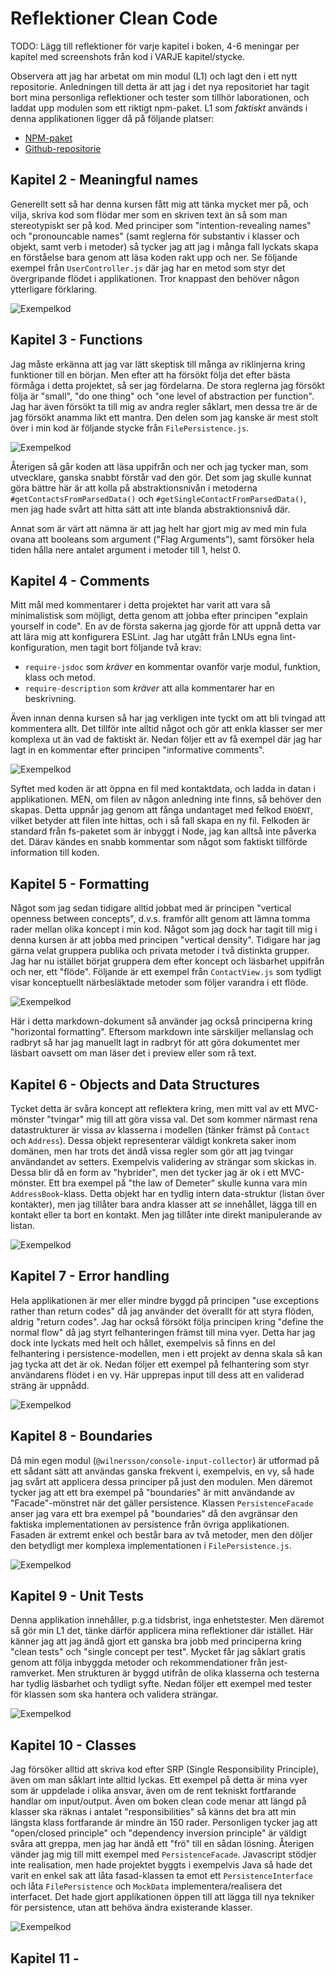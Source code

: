# Reflektioner Clean Code

TODO: Lägg till reflektioner för varje kapitel i boken, 4-6 meningar per kapitel med screenshots från kod i VARJE kapitel/stycke.

Observera att jag har arbetat om min modul (L1) och lagt den i ett nytt repositorie. Anledningen till detta
är att jag i det nya repositoriet har tagit bort mina personliga reflektioner och tester som tillhör
laborationen, och laddat upp modulen som ett riktigt npm-paket. L1 som _faktiskt_ används i denna
applikationen ligger då på följande platser:

- [NPM-paket](https://www.npmjs.com/package/@wilnersson/console-input-collector)
- [Github-repositorie](https://github.com/wilnersson/console-input-collector)

## Kapitel 2 - Meaningful names

Generellt sett så har denna kursen fått mig att tänka mycket mer på, och vilja, skriva kod som flödar
mer som en skriven text än så som man stereotypiskt ser på kod. Med principer som
"intention-revealing names" och "pronouncable names" (samt reglerna för substantiv i klasser och objekt,
samt verb i metoder) så tycker jag att jag i många fall lyckats skapa en förståelse bara genom att
läsa koden rakt upp och ner. Se följande exempel från `UserController.js` där jag har en metod som styr
det övergripande flödet i applikationen. Tror knappast den behöver någon ytterligare förklaring.

![Exempelkod](./img/code-UserController-runMainMenuItem.png)

## Kapitel 3 - Functions

Jag måste erkänna att jag var lätt skeptisk till många av riklinjerna kring funktioner till en början.
Men efter att ha försökt följa det efter bästa förmåga i detta projektet, så ser jag fördelarna.
De stora reglerna jag försökt följa är "small", "do one thing" och "one level of abstraction per function".
Jag har även försökt ta till mig av andra regler såklart, men dessa tre är de jag försökt
anamma likt ett mantra. Den delen som jag kanske är mest stolt över i min kod är följande stycke från
`FilePersistence.js`.

![Exempelkod](./img/code-FilePersistence-parseContactsData.png)

Återigen så går koden att läsa uppifrån och ner och jag tycker man, som utvecklare,
ganska snabbt förstår vad den gör. Det som jag skulle kunnat göra bättre här är att kolla på
abstraktionsnivån i metoderna `#getContactsFromParsedData()` och `#getSingleContactFromParsedData()`,
men jag hade svårt att hitta sätt att inte blanda abstraktionsnivå där.

Annat som är värt att nämna är att jag helt har gjort mig av med min fula ovana att booleans som argument
("Flag Arguments"), samt försöker hela tiden hålla nere antalet argument i metoder till 1, helst 0.

## Kapitel 4 - Comments

Mitt mål med kommentarer i detta projektet har varit att vara så minimalistisk som möjligt, detta genom
att jobba efter principen "explain yourself in code". En av de första sakerna jag gjorde för att uppnå detta
var att lära mig att konfigurera ESLint. Jag har utgått från LNUs egna lint-konfiguration, men tagit bort
följande två krav:

- `require-jsdoc` som _kräver_ en kommentar ovanför varje modul, funktion, klass och metod.
- `require-description` som _kräver_ att alla kommentarer har en beskrivning.

Även innan denna kursen så har jag verkligen inte tyckt om att bli tvingad att kommentera allt. Det
tillför inte alltid något och gör att enkla klasser ser mer komplexa ut än vad de faktiskt är.
Nedan följer ett av få exempel där jag har lagt in en kommentar efter principen "informative comments".

![Exempelkod](./img/code-FilePersistence-loadContentFromFile.png)

Syftet med koden är att öppna en fil med kontaktdata, och ladda in datan i applikationen. MEN, om filen
av någon anledning inte finns, så behöver den skapas. Detta uppnår jag genom att fånga undantaget med
felkod `ENOENT`, vilket betyder att filen inte hittas, och i så fall skapa en ny fil.
Felkoden är standard från fs-paketet som är inbyggt i Node, jag kan alltså inte påverka det.
Därav kändes en snabb kommentar som något som faktiskt tillförde information till koden.

## Kapitel 5 - Formatting

Något som jag sedan tidigare alltid jobbat med är principen "vertical openness between concepts", d.v.s.
framför allt genom att lämna tomma rader mellan olika koncept i min kod. Något som jag dock har tagit till
mig i denna kursen är att jobba med principen "vertical density". Tidigare har jag gärna velat gruppera
publika och privata metoder i två distinkta grupper. Jag har nu istället börjat gruppera dem efter koncept
och läsbarhet uppifrån och ner, ett "flöde". Följande är ett exempel från `ContactView.js` som tydligt
visar konceptuellt närbesläktade metoder som följer varandra i ett flöde.

![Exempelkod](./img/code-ContactView-printContactPage.png)

Här i detta markdown-dokument så använder jag också principerna kring "horizontal formatting". Eftersom
markdown inte särskiljer mellanslag och radbryt så har jag manuellt lagt in radbryt för att göra dokumentet
mer läsbart oavsett om man läser det i preview eller som rå text.

## Kapitel 6 - Objects and Data Structures

Tycket detta är svåra koncept att reflektera kring, men mitt val av ett MVC-mönster "tvingar" mig till att
göra vissa val. Det som kommer närmast rena datastrukturer är vissa av klasserna i modellen
(tänker främst på `Contact` och `Address`). Dessa objekt representerar väldigt konkreta saker inom domänen,
men har trots det ändå vissa regler som gör att jag tvingar användandet av setters. Exempelvis validering
av strängar som skickas in. Dessa blir då en form av "hybrider", men det tycker jag är ok i ett
MVC-mönster. Ett bra exempel på "the law of Demeter" skulle kunna vara min `AddressBook`-klass. Detta
objekt har en tydlig intern data-struktur (listan över kontakter), men jag tillåter bara andra klasser
att _se_ innehållet, lägga till en kontakt eller ta bort en kontakt. Men jag tillåter inte direkt
manipulerande av listan.

![Exempelkod](./img/code-AddressBook.png)

## Kapitel 7 - Error handling

Hela applikationen är mer eller mindre byggd på principen "use exceptions rather than return codes" då
jag använder det överallt för att styra flöden, aldrig "return codes". Jag har också försökt följa
principen kring "define the normal flow" då jag styrt felhanteringen främst till mina vyer. Detta har jag
dock inte lyckats med helt och hållet, exempelvis så finns en del felhantering i persistence-modellen, men
i ett projekt av denna skala så kan jag tycka att det är ok. Nedan följer ett exempel på felhantering som
styr användarens flödet i en vy. Här upprepas input till dess att en validerad sträng är uppnådd.

![Exempelkod](./img/code-AddressView-collectAddressStreetName.png)

## Kapitel 8 - Boundaries

Då min egen modul (`@wilnersson/console-input-collector`) är utformad på ett sådant sätt att användas
ganska frekvent i, exempelvis, en vy, så hade jag svårt att applicera dessa principer på just den modulen.
Men däremot tycker jag att ett bra exempel på "boundaries" är mitt användande av "Facade"-mönstret när det
gäller persistence. Klassen `PersistenceFacade` anser jag vara ett bra exempel på "boundaries" då den
avgränsar den faktiska implementationen av persistence från övriga applikationen. Fasaden är extremt enkel
och består bara av två metoder, men den döljer den betydligt mer komplexa implementationen i
`FilePersistence.js`.

![Exempelkod](./img/code-PersistenceFacade.png)

## Kapitel 9 - Unit Tests

Denna applikation innehåller, p.g.a tidsbrist, inga enhetstester. Men däremot så gör min L1 det, tänke
därför applicera mina reflektioner där istället. Här känner jag att jag ändå gjort ett ganska bra jobb med
principerna kring "clean tests" och "single concept per test". Mycket får jag såklart gratis genom att
följa inbyggda metoder och rekommendationer från jest-ramverket. Men strukturen är byggd utifrån de olika
klasserna och testerna har tydlig läsbarhet och tydligt syfte. Nedan följer ett exempel med tester för
klassen som ska hantera och validera strängar.

![Exempelkod](./img/code-console-input-collector-StringInput-test.png)

## Kapitel 10 - Classes

Jag försöker alltid att skriva kod efter SRP (Single Responsibility Principle), även om man såklart inte alltid lyckas. Ett exempel på detta är mina vyer som är uppdelade i olika ansvar, även om de rent tekniskt fortfarande handlar om input/output. Även om boken clean code menar att längd på klasser ska räknas i antalet "responsibilities" så känns det bra att min längsta klass fortfarande är mindre än 150 rader. Personligen tycker jag att "open/closed principle" och "dependency inversion principle" är väldigt svåra att greppa, men jag har ändå ett "frö" till en sådan lösning. Återigen vänder jag mig till mitt exempel med `PersistenceFacade`. Javascript stödjer inte realisation, men hade projektet byggts i exempelvis Java så hade det varit en enkel sak att låta fasad-klassen ta emot ett `PersistenceInterface` och låta `FilePersistence` och `MockData` implementera/realisera det interfacet. Det hade gjort applikationen öppen till att lägga till nya tekniker för persistence, utan att behöva ändra existerande klasser.

![Exempelkod](./img/code-PersistenceFacade.png)

## Kapitel 11 - 

